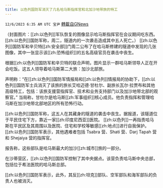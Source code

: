 ```yaml
---
title: 以色列国防军消灭了几名哈马斯指挥官和北加沙地带旅的特工
---
```

`12/6/2023 6:35 AM UTC 宝尹` [轉載自GNews](https://gnews.org/articles/2076699)

（封面图片：[[zh:以色列]]军队恢复的图像显示哈马斯指挥官在会议期间吃东西。[[zh:以色列]]国防军称，周二，隧道内的一次袭击造成其中五人死亡。）
[[zh:以色列]]国防军和辛贝特[[zh:安全部]]门周二公布了在哈马斯修建的隧道中发现的几张图像，其中一张显示该[[zh:恐怖组织]]的五名高级官员在袭击中丧生。

根据[[zh:以色列]]国防军和辛贝特的联合声明，图片显示一群哈马斯领导人正在开会吃饭。这五人领导着哈马斯第二大旅：加沙北部旅。

声明称：“在[[zh:以色列]]国防军情报局和[[zh:以色列]]情报局的协助下，[[zh:以色列]]国防军士兵消灭了该旅的旅长艾哈迈德·甘杜尔、副旅长瓦尔·拉贾布和其他高级特工，包括：该旅支援营指挥官、技术和业务支持部门以及加沙地带北部的观察官。”
当局称，甘杜尔是哈马斯[[zh:军事组织]]核心成员。他负责指挥和管理哈马斯在加沙地带北部地区的所有恐怖行动。

[[zh:以色列]]国防军称，这五人在其藏身的隧道的袭击中丧生。据报道，该隧道位于平民住宅下方，靠近一家[[zh:印度尼西亚]]医院。
[[zh:以色列]]一再指责哈马斯在平民区及其周围以及医院、住宅和学校等敏感[[zh:地点]]进行自我保护。
[[zh:以色列]]国防军表示，其他遇难者包括 Tsabra 营、Shati 营、Darj Tapah 营和 Shejaiya 营的指挥官。

报告称，这些部队是哈马斯最大的加沙[[zh:城市]]旅的一部分。

在沙蒂营区，[[zh:以色列]]国防军控制了其中央据点。该营负责哈马斯中央总部，包括位于希法医院的哈马斯总部。

[[zh:以色列]]国防军表示，此外，其反[[zh:坦克]]部队、空军部队和海军部队的负责人也被消灭。

